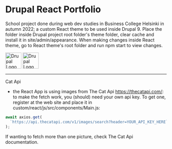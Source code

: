 # Drupal React Portfolio

School project done during web dev studies in Business College Helsinki in autumn 2022; a custom React theme to be used inside Drupal 9. Place the folder inside Drupal project root folder's theme folder, clear cache and install it in site/admin/appearance. When making changes inside React theme, go to React theme's root folder and run npm start to view changes.

<img alt="Drupal Logo" src="https://upload.wikimedia.org/wikipedia/commons/thumb/a/a7/React-icon.svg/2300px-React-icon.svg.png" height="50px">
<img alt="Drupal Logo" src="https://www.drupal.org/files/Wordmark_blue_RGB.png" height="50px">

---

Cat Api

- the React App is using images from The Cat Api https://thecatapi.com/: to make the fetch work, you (should) need your own api key. To get one, register at the web site and place it in custom/react/js/src/components/Main.js:

```js
await axios.get(
  `https://api.thecatapi.com/v1/images/search?header=YOUR_API_KEY_HERE`
);
```

If wanting to fetch more than one picture, check The Cat Api documentation.
